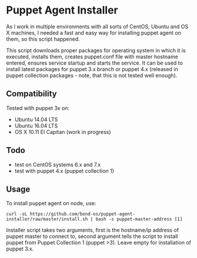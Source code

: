 # Puppet Agent Installer

As I work in multiple environments with all sorts of CentOS, Ubuntu and OS X machines, I needed a fast and easy way for installing puppet agent on them, so this script happened.

This script downloads proper packages for operating system in which it is executed, installs them, creates puppet.conf file with master hostname entered, ensures service startup and starts the service. It can be used to install latest packages for puppet 3.x branch or puppet 4.x (released in puppet collection packages - note, that this is not tested well enough).

## Compatibility

Tested with puppet 3x on:
* Ubuntu 14.04 LTS
* Ubuntu 16.04 LTS
* OS X 10.11 El Capitan (work in progress)


## Todo
* test on CentOS systems 6.x and 7.x
* test with puppet 4.x (puppet collection 1)

## Usage

To install puppet agent on node, use:

```
curl -sL https://github.com/bond-os/puppet-agent-installer/raw/master/install.sh | bash -s puppet-master-address [1]
```

Installer script takes two arguments, first is the hostname/ip address of puppet master to connect to, second argument tells the script to install puppet from Puppet Collection 1 (puppet >3). Leave empty for installation of puppet 3.x.
